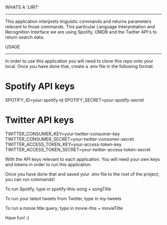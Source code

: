 WHATS A 'LIRI?'
______________________________________________________________________________________

This application interprets linguistic commands and returns parameters relevant to those commands. This particular Language Interpretation and Recognition Interface we are using Spotify, OMDB and the Twitter API's to return search data.

USAGE
______________________________________________________________________________________


In order to use this application you will need to clone this repo onto your local. Once you have done that, create a .env file in the following format: 

# Spotify API keys

SPOTIFY_ID=your-spotify-id
SPOTIFY_SECRET=your-spotify-secret

# Twitter API keys

TWITTER_CONSUMER_KEY=your-twitter-consumer-key
TWITTER_CONSUMER_SECRET=your-twitter-consumer-secret
TWITTER_ACCESS_TOKEN_KEY=your-access-token-key
TWITTER_ACCESS_TOKEN_SECRET=your-twitter-access-token-secret

With the API keys relevant to each application. You will need your own keys and tokens in order to run this application. 

Once you have done that and saved your .env file to the root of the project, you can run commands! 

To run Spotify, type in spotify-this-song + songTitle 

To run your latest tweets from Twitter, type in my-tweets

To run a movie title query, type in movie-this + movieTitle

Have fun! :) 
